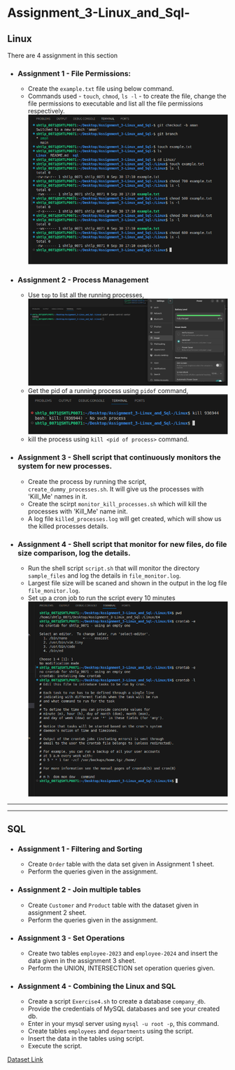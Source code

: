 # Assignment_3-Linux_and_Sql-

## Linux
There are 4 assignment in this section
- ### Assignment 1 - File Permissions:
    - Create the `example.txt` file using below command.
    - Commands used - `touch`, `chmod`, `ls -l` - to create the file, change the file permissions to executable and list all the file permissions respectively.
    ![alt text](Linux/E1/commands.png)

- ### Assignment 2 - Process Management
    - Use `top` to list all the running processes, 
    ![alt text](<Linux/E2/pid of a process.png>)
    - Get the pid of a running process using `pidof` command,
    ![alt text](<Linux/E2/process after kill.png>)
    - kill the process using `kill <pid of process>` command.

- ### Assignment 3 - Shell script that continuously monitors the system for new processes.
    - Create the process by running the script, `create_dummy_processes.sh`. It will give us the processes with 'Kill_Me' names in it.
    - Create the scirpt `monitor_kill_processes.sh` which will kill the processes with 'Kill_Me' name init.
    - A log file `killed_processes.log` will get created, which will show us the killed processes details.

- ### Assignment 4 - Shell script that monitor for new files, do file size comparison, log the details.
    - Run the shell script `script.sh` that will monitor the directory `sample_files` and log the details in `file_monitor.log`.
    - Largest file size will be scaned and shown in the output in the log file `file_monitor.log`.
    - Set up a cron job to run the script every 10 minutes
    ![alt text](Linux/E4/image.png)

---
--- 

## SQL
- ### Assignment 1 - Filtering and Sorting
    - Create `Order` table with the data set given in Assignment 1 sheet.
    - Perform the queries given in the assignment.

- ### Assignment 2 - Join multiple tables
    - Create `Customer` and `Product` table with the dataset given in assignment 2 sheet.
    - Perform the queries given in the assignment.

- ### Assignment 3 - Set Operations
    - Create two tables `employee-2023` and `employee-2024` and insert the data given in the assignment 3 sheet.
    - Perform the UNION, INTERSECTION set operation queries given.

- ### Assignment 4 - Combining the Linux and SQL
    - Create a script `Exercise4.sh` to create a database `company_db`.
    - Provide the credentials of MySQL databases and see your created db.
    - Enter in your mysql server using `mysql -u root -p`, this command.
    - Create tables `employees` and `departments` using the script.
    - Insert the data in the tables using script.
    - Execute the script.


[Dataset Link](https://shorthillstech-my.sharepoint.com/:x:/p/manpreet/EWElb3AclXNFuARUzVEpMvcBiXn0nDmUDfx4O4yfxG2o_A?e=yIHvWF&wdOrigin=LOOP-WEB.PREVIEW.NT&wduihid=240f833a-161d-4c0b-a2c4-3672cd4a3f8e&web=1&ct=1727694117281)